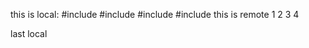 this is local:
#include<iostream>
#include<iostream>
#include<iostream>
#include<iostream>
this is remote
1
2
3
4

last local